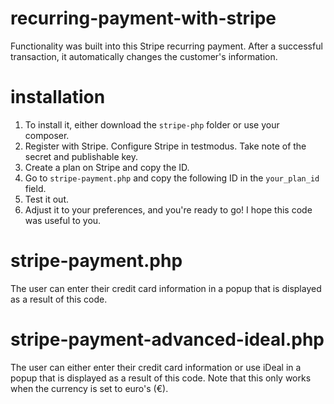 # recurring-payment-with-stripe

Functionality was built into this Stripe recurring payment. After a successful transaction, it automatically changes the customer's information.

# installation

1. To install it, either download the ```stripe-php``` folder or use your composer.
2. Register with Stripe. Configure Stripe in testmodus. Take note of the secret and publishable key.
3. Create a plan on Stripe and copy the ID.
4. Go to ```stripe-payment.php``` and copy the following ID in the ```your_plan_id``` field.
5. Test it out.
6. Adjust it to your preferences, and you're ready to go! I hope this code was useful to you.

# stripe-payment.php

The user can enter their credit card information in a popup that is displayed as a result of this code.

# stripe-payment-advanced-ideal.php

The user can either enter their credit card information or use iDeal in a popup that is displayed as a result of this code. Note that this only works when the currency is set to euro's (€).
